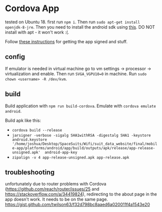 # Cordova App

tested on Ubuntu 18. first run `npm i`. Then run `sudo apt-get install openjdk-8-jre`. Then you need to install the android sdk using [this](https://stackoverflow.com/questions/34556884/how-to-install-android-sdk-on-ubuntu). DO NOT install with apt - it won't work :(.

Follow [these instructions](https://codeburst.io/publish-a-cordova-generated-android-app-to-the-google-play-store-c7ae51cccdd5) for getting the app signed and stuff.

## config

If emulator is needed in virtual machine go to vm settings -> processor -> virtualization and enable. Then run `SVGA_VGPU10=0` in machine.
Run `sudo chown <username> -R /dev/kvm`.

## build

Build application with `npm run build-cordova`. Emulate with `cordova emulate android`.

Build apk like this:

* `cordova build --release`
* `jarsigner -verbose -sigalg SHA1withRSA -digestalg SHA1 -keystore android.keystore '/home/joshua/Desktop/SpaceSuits/Wifi/suit_data_website/final/mobile-app/platforms/android/app/build/outputs/apk/release/app-release-unsigned.apk'  android-app-key`
* `zipalign -v 4 app-release-unsigned.apk app-release.apk`

## troubleshooting

unfortunately due to router problems with Cordova (https://github.com/reach/router/issues/25 and https://stackoverflow.com/a/34419824),
redirecting to the about page in the app doesn't work. It needs to be on the same page.
https://gist.github.com/twilson63/f32d798bc8aaed6a020011f4a1543e20